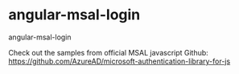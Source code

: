 # angular-msal-login
angular-msal-login

Check out the samples from official MSAL javascript Github: https://github.com/AzureAD/microsoft-authentication-library-for-js